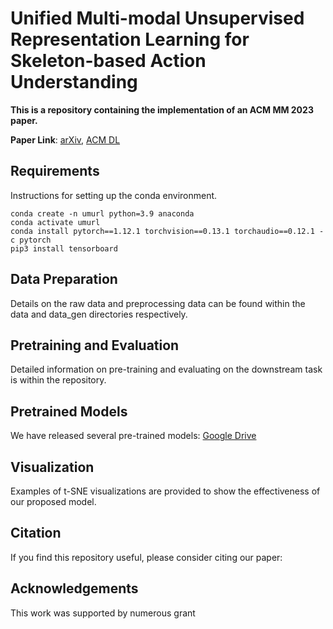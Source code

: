 # Unified Multi-modal Unsupervised Representation Learning for Skeleton-based Action Understanding

**This is a repository containing the implementation of an ACM MM 2023 paper.**

**Paper Link**: [arXiv](https://arxiv.org/abs/2311.03106), [ACM DL](https://dl.acm.org/doi/10.1145/3581783.3612449)

## Requirements

Instructions for setting up the conda environment. 
```
conda create -n umurl python=3.9 anaconda
conda activate umurl
conda install pytorch==1.12.1 torchvision==0.13.1 torchaudio==0.12.1 -c pytorch
pip3 install tensorboard
```

## Data Preparation

Details on the raw data and preprocessing data can be found within the data and data_gen directories respectively.

## Pretraining and Evaluation

Detailed information on pre-training and evaluating on the downstream task is within the repository.

## Pretrained Models

We have released several pre-trained models: [Google Drive](https://drive.google.com/drive/folders/1vDGfEFRVDEU5VnutrHmyAb9RnZT_udF4?usp=sharing)

## Visualization

Examples of t-SNE visualizations are provided to show the effectiveness of our proposed model.

## Citation

If you find this repository useful, please consider citing our paper:

## Acknowledgements

This work was supported by numerous grant